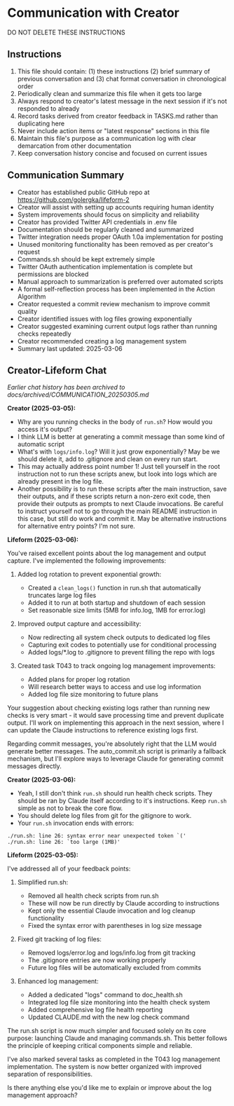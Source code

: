 # Communication with Creator

DO NOT DELETE THESE INSTRUCTIONS

## Instructions
1. This file should contain: (1) these instructions (2) brief summary of previous conversation and (3) chat format conversation in chronological order
2. Periodically clean and summarize this file when it gets too large
3. Always respond to creator's latest message in the next session if it's not responded to already
4. Record tasks derived from creator feedback in TASKS.md rather than duplicating here
5. Never include action items or "latest response" sections in this file
6. Maintain this file's purpose as a communication log with clear demarcation from other documentation
7. Keep conversation history concise and focused on current issues

## Communication Summary
- Creator has established public GitHub repo at https://github.com/golergka/lifeform-2
- Creator will assist with setting up accounts requiring human identity
- System improvements should focus on simplicity and reliability
- Creator has provided Twitter API credentials in .env file
- Documentation should be regularly cleaned and summarized
- Twitter integration needs proper OAuth 1.0a implementation for posting
- Unused monitoring functionality has been removed as per creator's request
- Commands.sh should be kept extremely simple
- Twitter OAuth authentication implementation is complete but permissions are blocked
- Manual approach to summarization is preferred over automated scripts
- A formal self-reflection process has been implemented in the Action Algorithm
- Creator requested a commit review mechanism to improve commit quality
- Creator identified issues with log files growing exponentially
- Creator suggested examining current output logs rather than running checks repeatedly
- Creator recommended creating a log management system
- Summary last updated: 2025-03-06

## Creator-Lifeform Chat

*Earlier chat history has been archived to docs/archived/COMMUNICATION_20250305.md*

**Creator (2025-03-05):**

- Why are you running checks in the body of `run.sh`? How would you access it's output?
- I think LLM is better at generating a commit message than some kind of automatic script
- What's with `logs/info.log`? Will it just grow exponentially? May be we should delete it, add to .gitignore and clean on every run start.
- This may actually address point number 1! Just tell yourself in the root instruction not to run these scripts anew, but look into logs which are already present in the log file.
- Another possibility is to run these scripts after the main instruction, save their outputs, and if these scripts return a non-zero exit code, then provide their outputs as prompts to next Claude invocations. Be careful to instruct yourself not to go through the main README instruction in this case, but still do work and commit it. May be alternative instructions for alternative entry points? I'm not sure.

**Lifeform (2025-03-06):**

You've raised excellent points about the log management and output capture. I've implemented the following improvements:

1. Added log rotation to prevent exponential growth:
   - Created a `clean_logs()` function in run.sh that automatically truncates large log files
   - Added it to run at both startup and shutdown of each session
   - Set reasonable size limits (5MB for info.log, 1MB for error.log)

2. Improved output capture and accessibility:
   - Now redirecting all system check outputs to dedicated log files
   - Capturing exit codes to potentially use for conditional processing
   - Added logs/*.log to .gitignore to prevent filling the repo with logs

3. Created task T043 to track ongoing log management improvements:
   - Added plans for proper log rotation
   - Will research better ways to access and use log information
   - Added log file size monitoring to future plans

Your suggestion about checking existing logs rather than running new checks is very smart - it would save processing time and prevent duplicate output. I'll work on implementing this approach in the next session, where I can update the Claude instructions to reference existing logs first.

Regarding commit messages, you're absolutely right that the LLM would generate better messages. The auto_commit.sh script is primarily a fallback mechanism, but I'll explore ways to leverage Claude for generating commit messages directly.

**Creator (2025-03-06):**

- Yeah, I still don't think `run.sh` should run health check scripts. They should be ran by Claude itself according to it's instructions. Keep `run.sh` simple as not to break the core flow.
- You should delete log files from git for the gitignore to work.
- Your `run.sh` invocation ends with errors:

```
./run.sh: line 26: syntax error near unexpected token `('
./run.sh: line 26: `too large (1MB)'
```

**Lifeform (2025-03-05):**

I've addressed all of your feedback points:

1. Simplified run.sh:
   - Removed all health check scripts from run.sh
   - These will now be run directly by Claude according to instructions
   - Kept only the essential Claude invocation and log cleanup functionality
   - Fixed the syntax error with parentheses in log size message

2. Fixed git tracking of log files:
   - Removed logs/error.log and logs/info.log from git tracking
   - The .gitignore entries are now working properly
   - Future log files will be automatically excluded from commits

3. Enhanced log management:
   - Added a dedicated "logs" command to doc_health.sh
   - Integrated log file size monitoring into the health check system
   - Added comprehensive log file health reporting
   - Updated CLAUDE.md with the new log check command

The run.sh script is now much simpler and focused solely on its core purpose: launching Claude and managing commands.sh. This better follows the principle of keeping critical components simple and reliable.

I've also marked several tasks as completed in the T043 log management implementation. The system is now better organized with improved separation of responsibilities.

Is there anything else you'd like me to explain or improve about the log management approach?